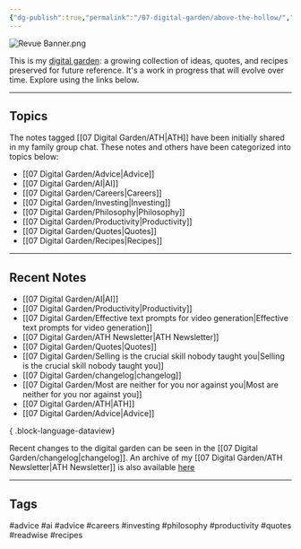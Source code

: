 ```yaml
---
{"dg-publish":true,"permalink":"/07-digital-garden/above-the-hollow/","tags":["gardenEntry"],"updated":"2025-04-06T15:06:16.326-07:00"}
---
```


![Revue Banner.png](/img/user/06%20Utilities/Attachments/Revue%20Banner.png)

This is my [digital garden](https://cagrimmett.com/ideas/2020/11/08/what-are-digital-gardens/): a growing collection of ideas, quotes, and recipes preserved for future reference. It's a work in progress that will evolve over time. Explore using the links below.

---
## Topics

The notes tagged [[07 Digital Garden/ATH\|ATH]]  have been initially shared in my family group chat. These notes and others have been categorized into topics below:

- [[07 Digital Garden/Advice\|Advice]]
- [[07 Digital Garden/AI\|AI]]
- [[07 Digital Garden/Careers\|Careers]]
- [[07 Digital Garden/Investing\|Investing]]
- [[07 Digital Garden/Philosophy\|Philosophy]]
- [[07 Digital Garden/Productivity\|Productivity]]
- [[07 Digital Garden/Quotes\|Quotes]]
- [[07 Digital Garden/Recipes\|Recipes]]

---
## Recent Notes
- [[07 Digital Garden/AI\|AI]]
- [[07 Digital Garden/Productivity\|Productivity]]
- [[07 Digital Garden/Effective text prompts for video generation\|Effective text prompts for video generation]]
- [[07 Digital Garden/ATH Newsletter\|ATH Newsletter]]
- [[07 Digital Garden/Quotes\|Quotes]]
- [[07 Digital Garden/Selling is the crucial skill nobody taught you\|Selling is the crucial skill nobody taught you]]
- [[07 Digital Garden/changelog\|changelog]]
- [[07 Digital Garden/Most are neither for you nor against you\|Most are neither for you nor against you]]
- [[07 Digital Garden/ATH\|ATH]]
- [[07 Digital Garden/Advice\|Advice]]

{ .block-language-dataview}

Recent changes to the digital garden can be seen in the [[07 Digital Garden/changelog\|changelog]]. An archive of my  [[07 Digital Garden/ATH Newsletter\|ATH Newsletter]] is also available [here](https://abovethehollow.beehiiv.com/)

---
## Tags

 #advice #ai #advice #careers  #investing #philosophy #productivity #quotes #readwise #recipes 